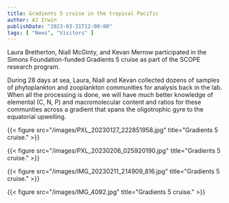 ```yaml
---
title: Gradients 5 cruise in the tropical Pacific
author: AJ Irwin
publishDate: "2023-03-31T12:00:00"
tags: [ "News", "Visitors" ]
---
```


Laura Bretherton, Niall McGinty, and Kevan Merrow participated in the Simons Foundation-funded Gradients 5 cruise as part of the SCOPE research program.

During 28 days at sea, Laura, Niall and Kevan collected dozens of samples of phytoplankton and zooplankton communities for analysis back in the lab. When all the processing is done, we will have much better knowledge of elemental (C, N, P) and macromolecular content and ratios for these communties across a gradient that spans the oligotrophic gyre to the equatorial upwelling.
 

{{< figure src="/images/PXL_20230127_222851958.jpg" title="Gradients 5 cruise." >}}

{{< figure src="/images/PXL_20230206_025920190.jpg" title="Gradients 5 cruise." >}}

{{< figure src="/images/IMG_20230211_214909_816.jpg" title="Gradients 5 cruise." >}}

{{< figure src="/images/IMG_4092.jpg" title="Gradients 5 cruise." >}}
